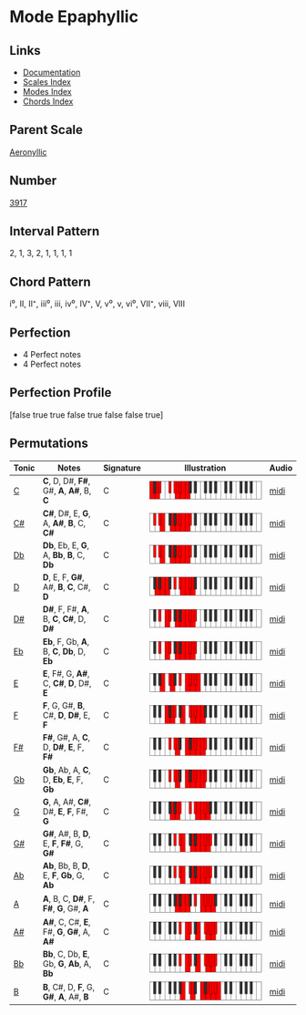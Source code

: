 # Mode Epaphyllic

## Links

- [Documentation](index.md)
- [Scales Index](Scales.md)
- [Modes Index](Modes.md)
- [Chords Index](Chords.md)

## Parent Scale

[Aeronyllic](ScaleAeronyllic.md)

## Number

[3917](https://ianring.com/musictheory/scales/3917)

## Interval Pattern

2, 1, 3, 2, 1, 1, 1, 1

## Chord Pattern

i⁰, II, II⁺, iii⁰, iii, iv⁰, IV⁺, V, v⁰, v, vi⁰, VII⁺, viii, VIII

## Perfection

- 4 Perfect notes
- 4 Perfect notes

## Perfection Profile

[false true true false true false false true]

## Permutations

| Tonic | Notes | Signature | Illustration | Audio |
|-------|-------|-----------|--------------|-------|
| [C](ModeCNaturalEpaphyllic.md) | **C**, D, D#, **F#**, G#, **A**, **A#**, B, **C** | C | ![CNaturalEpaphyllic](ModeCNaturalEpaphyllic.png) | [midi](https://github.com/edipermadi/music/blob/main/docs/ModeCNaturalEpaphyllic.mid?raw=true) |
| [C#](ModeCSharpEpaphyllic.md) | **C#**, D#, E, **G**, A, **A#**, **B**, C, **C#** | C | ![CSharpEpaphyllic](ModeCSharpEpaphyllic.png) | [midi](https://github.com/edipermadi/music/blob/main/docs/ModeCSharpEpaphyllic.mid?raw=true) |
| [Db](ModeDFlatEpaphyllic.md) | **Db**, Eb, E, **G**, A, **Bb**, **B**, C, **Db** | C | ![DFlatEpaphyllic](ModeDFlatEpaphyllic.png) | [midi](https://github.com/edipermadi/music/blob/main/docs/ModeDFlatEpaphyllic.mid?raw=true) |
| [D](ModeDNaturalEpaphyllic.md) | **D**, E, F, **G#**, A#, **B**, **C**, C#, **D** | C | ![DNaturalEpaphyllic](ModeDNaturalEpaphyllic.png) | [midi](https://github.com/edipermadi/music/blob/main/docs/ModeDNaturalEpaphyllic.mid?raw=true) |
| [D#](ModeDSharpEpaphyllic.md) | **D#**, F, F#, **A**, B, **C**, **C#**, D, **D#** | C | ![DSharpEpaphyllic](ModeDSharpEpaphyllic.png) | [midi](https://github.com/edipermadi/music/blob/main/docs/ModeDSharpEpaphyllic.mid?raw=true) |
| [Eb](ModeEFlatEpaphyllic.md) | **Eb**, F, Gb, **A**, B, **C**, **Db**, D, **Eb** | C | ![EFlatEpaphyllic](ModeEFlatEpaphyllic.png) | [midi](https://github.com/edipermadi/music/blob/main/docs/ModeEFlatEpaphyllic.mid?raw=true) |
| [E](ModeENaturalEpaphyllic.md) | **E**, F#, G, **A#**, C, **C#**, **D**, D#, **E** | C | ![ENaturalEpaphyllic](ModeENaturalEpaphyllic.png) | [midi](https://github.com/edipermadi/music/blob/main/docs/ModeENaturalEpaphyllic.mid?raw=true) |
| [F](ModeFNaturalEpaphyllic.md) | **F**, G, G#, **B**, C#, **D**, **D#**, E, **F** | C | ![FNaturalEpaphyllic](ModeFNaturalEpaphyllic.png) | [midi](https://github.com/edipermadi/music/blob/main/docs/ModeFNaturalEpaphyllic.mid?raw=true) |
| [F#](ModeFSharpEpaphyllic.md) | **F#**, G#, A, **C**, D, **D#**, **E**, F, **F#** | C | ![FSharpEpaphyllic](ModeFSharpEpaphyllic.png) | [midi](https://github.com/edipermadi/music/blob/main/docs/ModeFSharpEpaphyllic.mid?raw=true) |
| [Gb](ModeGFlatEpaphyllic.md) | **Gb**, Ab, A, **C**, D, **Eb**, **E**, F, **Gb** | C | ![GFlatEpaphyllic](ModeGFlatEpaphyllic.png) | [midi](https://github.com/edipermadi/music/blob/main/docs/ModeGFlatEpaphyllic.mid?raw=true) |
| [G](ModeGNaturalEpaphyllic.md) | **G**, A, A#, **C#**, D#, **E**, **F**, F#, **G** | C | ![GNaturalEpaphyllic](ModeGNaturalEpaphyllic.png) | [midi](https://github.com/edipermadi/music/blob/main/docs/ModeGNaturalEpaphyllic.mid?raw=true) |
| [G#](ModeGSharpEpaphyllic.md) | **G#**, A#, B, **D**, E, **F**, **F#**, G, **G#** | C | ![GSharpEpaphyllic](ModeGSharpEpaphyllic.png) | [midi](https://github.com/edipermadi/music/blob/main/docs/ModeGSharpEpaphyllic.mid?raw=true) |
| [Ab](ModeAFlatEpaphyllic.md) | **Ab**, Bb, B, **D**, E, **F**, **Gb**, G, **Ab** | C | ![AFlatEpaphyllic](ModeAFlatEpaphyllic.png) | [midi](https://github.com/edipermadi/music/blob/main/docs/ModeAFlatEpaphyllic.mid?raw=true) |
| [A](ModeANaturalEpaphyllic.md) | **A**, B, C, **D#**, F, **F#**, **G**, G#, **A** | C | ![ANaturalEpaphyllic](ModeANaturalEpaphyllic.png) | [midi](https://github.com/edipermadi/music/blob/main/docs/ModeANaturalEpaphyllic.mid?raw=true) |
| [A#](ModeASharpEpaphyllic.md) | **A#**, C, C#, **E**, F#, **G**, **G#**, A, **A#** | C | ![ASharpEpaphyllic](ModeASharpEpaphyllic.png) | [midi](https://github.com/edipermadi/music/blob/main/docs/ModeASharpEpaphyllic.mid?raw=true) |
| [Bb](ModeBFlatEpaphyllic.md) | **Bb**, C, Db, **E**, Gb, **G**, **Ab**, A, **Bb** | C | ![BFlatEpaphyllic](ModeBFlatEpaphyllic.png) | [midi](https://github.com/edipermadi/music/blob/main/docs/ModeBFlatEpaphyllic.mid?raw=true) |
| [B](ModeBNaturalEpaphyllic.md) | **B**, C#, D, **F**, G, **G#**, **A**, A#, **B** | C | ![BNaturalEpaphyllic](ModeBNaturalEpaphyllic.png) | [midi](https://github.com/edipermadi/music/blob/main/docs/ModeBNaturalEpaphyllic.mid?raw=true) |
